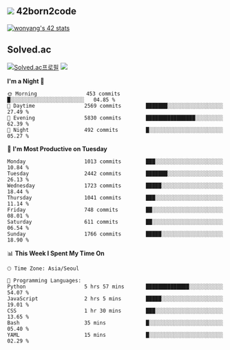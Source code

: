 
## <img src="https://img.shields.io/badge/-000000?style=flat&logo=42&logoColor=white"> 42born2code
<!--[![wonyang's 42 stats](https://badge42.vercel.app/api/v2/cl5nhe5b6007809kydha7ht42/stats?cursusId=21&coalitionId=88)](https://profile.intra.42.fr/users/wonyang)-->

[![wonyang's 42 stats](https://badge.mediaplus.ma/starryblue/wonyang?1337Badge=off&UM6P=off)](https://github.com/oakoudad/badge42)

## Solved.ac
[![Solved.ac프로필](http://mazassumnida.wtf/api/v2/generate_badge?boj=bennyws)](https://solved.ac/bennyws)
<a href="https://solved.ac/bennyws"><img src="http://mazandi.herokuapp.com/api?handle=bennyws&theme=cold"/></a>

<!--START_SECTION:waka-->
**I'm a Night 🦉** 

```text
🌞 Morning                453 commits         █░░░░░░░░░░░░░░░░░░░░░░░░   04.85 % 
🌆 Daytime                2569 commits        ███████░░░░░░░░░░░░░░░░░░   27.49 % 
🌃 Evening                5830 commits        ████████████████░░░░░░░░░   62.39 % 
🌙 Night                  492 commits         █░░░░░░░░░░░░░░░░░░░░░░░░   05.27 % 
```
📅 **I'm Most Productive on Tuesday** 

```text
Monday                   1013 commits        ███░░░░░░░░░░░░░░░░░░░░░░   10.84 % 
Tuesday                  2442 commits        ███████░░░░░░░░░░░░░░░░░░   26.13 % 
Wednesday                1723 commits        █████░░░░░░░░░░░░░░░░░░░░   18.44 % 
Thursday                 1041 commits        ███░░░░░░░░░░░░░░░░░░░░░░   11.14 % 
Friday                   748 commits         ██░░░░░░░░░░░░░░░░░░░░░░░   08.01 % 
Saturday                 611 commits         ██░░░░░░░░░░░░░░░░░░░░░░░   06.54 % 
Sunday                   1766 commits        █████░░░░░░░░░░░░░░░░░░░░   18.90 % 
```


📊 **This Week I Spent My Time On** 

```text
🕑︎ Time Zone: Asia/Seoul

💬 Programming Languages: 
Python                   5 hrs 57 mins       ██████████████░░░░░░░░░░░   54.07 % 
JavaScript               2 hrs 5 mins        █████░░░░░░░░░░░░░░░░░░░░   19.01 % 
CSS                      1 hr 30 mins        ███░░░░░░░░░░░░░░░░░░░░░░   13.65 % 
Bash                     35 mins             █░░░░░░░░░░░░░░░░░░░░░░░░   05.40 % 
YAML                     15 mins             █░░░░░░░░░░░░░░░░░░░░░░░░   02.29 % 
```


<!--END_SECTION:waka-->
